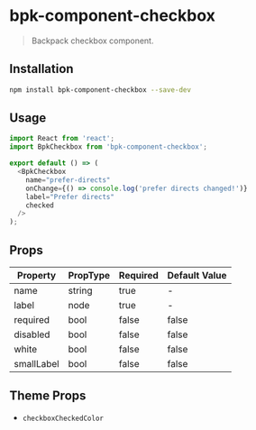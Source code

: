# bpk-component-checkbox

> Backpack checkbox component.

## Installation

```sh
npm install bpk-component-checkbox --save-dev
```

## Usage

```js
import React from 'react';
import BpkCheckbox from 'bpk-component-checkbox';

export default () => (
  <BpkCheckbox
    name="prefer-directs"
    onChange={() => console.log('prefer directs changed!')}
    label="Prefer directs"
    checked
  />
);
```

## Props

| Property   | PropType | Required | Default Value |
| ---------- | -------- | -------- | ------------- |
| name       | string   | true     | -             |
| label      | node     | true     | -             |
| required   | bool     | false    | false         |
| disabled   | bool     | false    | false         |
| white      | bool     | false    | false         |
| smallLabel | bool     | false    | false         |

## Theme Props

+ `checkboxCheckedColor`
